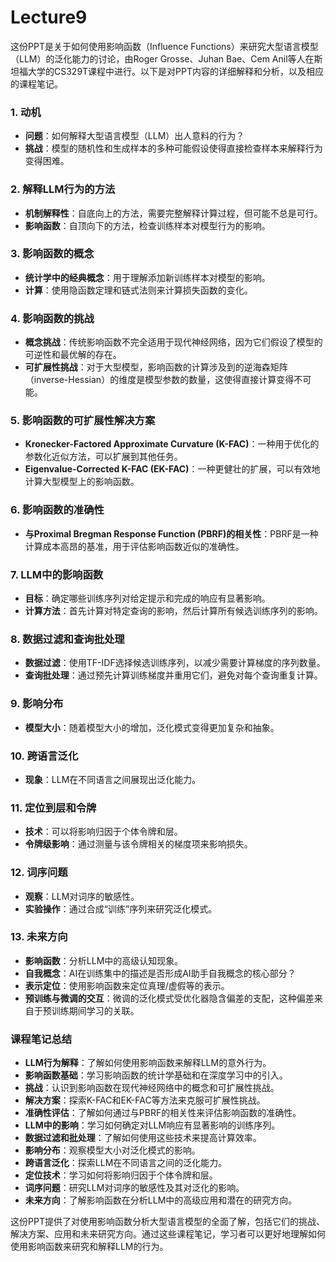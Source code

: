 # Lecture9

这份PPT是关于如何使用影响函数（Influence Functions）来研究大型语言模型（LLM）的泛化能力的讨论，由Roger Grosse、Juhan Bae、Cem Anil等人在斯坦福大学的CS329T课程中进行。以下是对PPT内容的详细解释和分析，以及相应的课程笔记。

### 1. 动机
- **问题**：如何解释大型语言模型（LLM）出人意料的行为？
- **挑战**：模型的随机性和生成样本的多种可能假设使得直接检查样本来解释行为变得困难。

### 2. 解释LLM行为的方法
- **机制解释性**：自底向上的方法，需要完整解释计算过程，但可能不总是可行。
- **影响函数**：自顶向下的方法，检查训练样本对模型行为的影响。

### 3. 影响函数的概念
- **统计学中的经典概念**：用于理解添加新训练样本对模型的影响。
- **计算**：使用隐函数定理和链式法则来计算损失函数的变化。

### 4. 影响函数的挑战
- **概念挑战**：传统影响函数不完全适用于现代神经网络，因为它们假设了模型的可逆性和最优解的存在。
- **可扩展性挑战**：对于大型模型，影响函数的计算涉及到的逆海森矩阵（inverse-Hessian）的维度是模型参数的数量，这使得直接计算变得不可能。

### 5. 影响函数的可扩展性解决方案
- **Kronecker-Factored Approximate Curvature (K-FAC)**：一种用于优化的参数化近似方法，可以扩展到其他任务。
- **Eigenvalue-Corrected K-FAC (EK-FAC)**：一种更健壮的扩展，可以有效地计算大型模型上的影响函数。

### 6. 影响函数的准确性
- **与Proximal Bregman Response Function (PBRF)的相关性**：PBRF是一种计算成本高昂的基准，用于评估影响函数近似的准确性。

### 7. LLM中的影响函数
- **目标**：确定哪些训练序列对给定提示和完成的响应有显著影响。
- **计算方法**：首先计算对特定查询的影响，然后计算所有候选训练序列的影响。

### 8. 数据过滤和查询批处理
- **数据过滤**：使用TF-IDF选择候选训练序列，以减少需要计算梯度的序列数量。
- **查询批处理**：通过预先计算训练梯度并重用它们，避免对每个查询重复计算。

### 9. 影响分布
- **模型大小**：随着模型大小的增加，泛化模式变得更加复杂和抽象。

### 10. 跨语言泛化
- **现象**：LLM在不同语言之间展现出泛化能力。

### 11. 定位到层和令牌
- **技术**：可以将影响归因于个体令牌和层。
- **令牌级影响**：通过测量与该令牌相关的梯度项来影响损失。

### 12. 词序问题
- **观察**：LLM对词序的敏感性。
- **实验操作**：通过合成“训练”序列来研究泛化模式。

### 13. 未来方向
- **影响函数**：分析LLM中的高级认知现象。
- **自我概念**：AI在训练集中的描述是否形成AI助手自我概念的核心部分？
- **表示定位**：使用影响函数来定位真理/虚假等的表示。
- **预训练与微调的交互**：微调的泛化模式受优化器隐含偏差的支配，这种偏差来自于预训练期间学习的关联。

### 课程笔记总结
- **LLM行为解释**：了解如何使用影响函数来解释LLM的意外行为。
- **影响函数基础**：学习影响函数的统计学基础和在深度学习中的引入。
- **挑战**：认识到影响函数在现代神经网络中的概念和可扩展性挑战。
- **解决方案**：探索K-FAC和EK-FAC等方法来克服可扩展性挑战。
- **准确性评估**：了解如何通过与PBRF的相关性来评估影响函数的准确性。
- **LLM中的影响**：学习如何确定对LLM响应有显著影响的训练序列。
- **数据过滤和批处理**：了解如何使用这些技术来提高计算效率。
- **影响分布**：观察模型大小对泛化模式的影响。
- **跨语言泛化**：探索LLM在不同语言之间的泛化能力。
- **定位技术**：学习如何将影响归因于个体令牌和层。
- **词序问题**：研究LLM对词序的敏感性及其对泛化的影响。
- **未来方向**：了解影响函数在分析LLM中的高级应用和潜在的研究方向。

这份PPT提供了对使用影响函数分析大型语言模型的全面了解，包括它们的挑战、解决方案、应用和未来研究方向。通过这些课程笔记，学习者可以更好地理解如何使用影响函数来研究和解释LLM的行为。